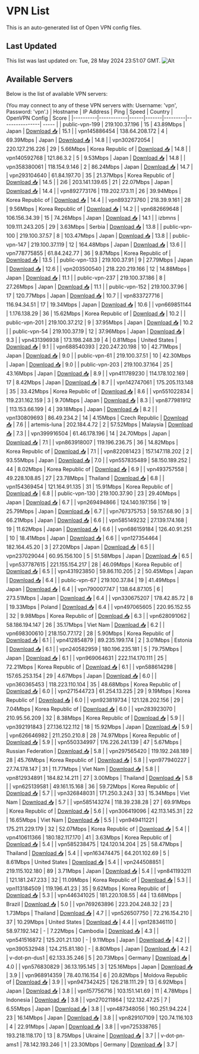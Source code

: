 # VPN List

This is an auto-generated list of Open VPN config files.

## Last Updated

This list was last updated on: Tue, 28 May 2024 23:51:07 GMT.
![Alt](https://repobeats.axiom.co/api/embed/186b98318ef1479477931607c1ad7d823f12451f.svg "Repobeats analytics image")

## Available Servers

Below is the list of available VPN servers:

(You may connect to any of these VPN servers with: Username: 'vpn', Password: 'vpn'.)
| Hostname | IP Address | Ping | Speed | Country | OpenVPN Config | Score |
|----------|------------|------|-------|---------|----------------| ----- |
| public-vpn-199 | 219.100.37.196 | 15 | 43.89Mbps | Japan | [Download 📥](./configs/server_0_JP.ovpn) | 15.1 |
| vpn145886454 | 138.64.208.172 | 4 | 69.39Mbps | Japan | [Download 📥](./configs/server_1_JP.ovpn) | 14.8 |
| vpn302672054 | 220.127.216.226 | 29 | 5.66Mbps | Korea Republic of | [Download 📥](./configs/server_2_KR.ovpn) | 14.8 |
| vpn140592768 | 121.86.3.2 | 5 | 9.53Mbps | Japan | [Download 📥](./configs/server_3_JP.ovpn) | 14.8 |
| vpn358380061 | 118.154.9.146 | 2 | 86.24Mbps | Japan | [Download 📥](./configs/server_4_JP.ovpn) | 14.7 |
| vpn293104640 | 61.84.197.70 | 35 | 21.37Mbps | Korea Republic of | [Download 📥](./configs/server_5_KR.ovpn) | 14.5 |
| 2i6 | 203.141.139.65 | 21 | 22.07Mbps | Japan | [Download 📥](./configs/server_6_JP.ovpn) | 14.4 |
| vpn892773176 | 119.202.173.11 | 26 | 39.94Mbps | Korea Republic of | [Download 📥](./configs/server_7_KR.ovpn) | 14.4 |
| vpn893273760 | 218.39.9.161 | 28 | 9.56Mbps | Korea Republic of | [Download 📥](./configs/server_8_KR.ovpn) | 14.2 |
| vpn682669648 | 106.156.34.39 | 15 | 74.26Mbps | Japan | [Download 📥](./configs/server_9_JP.ovpn) | 14.1 |
| izbmns | 109.111.243.205 | 29 | 3.63Mbps | Serbia | [Download 📥](./configs/server_10_RS.ovpn) | 13.8 |
| public-vpn-100 | 219.100.37.57 | 8 | 103.47Mbps | Japan | [Download 📥](./configs/server_11_JP.ovpn) | 13.8 |
| public-vpn-147 | 219.100.37.119 | 12 | 164.48Mbps | Japan | [Download 📥](./configs/server_12_JP.ovpn) | 13.6 |
| vpn778775855 | 61.84.242.77 | 36 | 9.87Mbps | Korea Republic of | [Download 📥](./configs/server_13_KR.ovpn) | 13.5 |
| public-vpn-133 | 219.100.37.91 | 9 | 27.79Mbps | Japan | [Download 📥](./configs/server_14_JP.ovpn) | 12.6 |
| vpn203500540 | 218.220.219.166 | 12 | 14.88Mbps | Japan | [Download 📥](./configs/server_15_JP.ovpn) | 11.1 |
| public-vpn-237 | 219.100.37.186 | 8 | 27.26Mbps | Japan | [Download 📥](./configs/server_16_JP.ovpn) | 11.1 |
| public-vpn-152 | 219.100.37.96 | 17 | 120.77Mbps | Japan | [Download 📥](./configs/server_17_JP.ovpn) | 10.7 |
| vpn833727716 | 116.94.34.51 | 17 | 19.34Mbps | Japan | [Download 📥](./configs/server_18_JP.ovpn) | 10.6 |
| vpn669851144 | 1.176.138.29 | 36 | 15.62Mbps | Korea Republic of | [Download 📥](./configs/server_19_KR.ovpn) | 10.2 |
| public-vpn-201 | 219.100.37.212 | 9 | 37.95Mbps | Japan | [Download 📥](./configs/server_20_JP.ovpn) | 10.2 |
| public-vpn-54 | 219.100.37.19 | 12 | 37.96Mbps | Japan | [Download 📥](./configs/server_21_JP.ovpn) | 9.3 |
| vpn431396938 | 173.198.248.39 | 4 | 0.81Mbps | United States | [Download 📥](./configs/server_22_US.ovpn) | 9.1 |
| vpn688540393 | 220.247.20.198 | 10 | 42.71Mbps | Japan | [Download 📥](./configs/server_23_JP.ovpn) | 9.0 |
| public-vpn-61 | 219.100.37.51 | 10 | 42.30Mbps | Japan | [Download 📥](./configs/server_24_JP.ovpn) | 9.0 |
| public-vpn-203 | 219.100.37.164 | 25 | 43.16Mbps | Japan | [Download 📥](./configs/server_25_JP.ovpn) | 8.9 |
| vpn411789230 | 114.178.102.169 | 17 | 8.42Mbps | Japan | [Download 📥](./configs/server_26_JP.ovpn) | 8.7 |
| vpn142747061 | 175.205.113.148 | 35 | 33.42Mbps | Korea Republic of | [Download 📥](./configs/server_27_KR.ovpn) | 8.6 |
| vpn551022834 | 119.231.162.159 | 3 | 9.70Mbps | Japan | [Download 📥](./configs/server_28_JP.ovpn) | 8.3 |
| vpn877981912 | 113.153.66.199 | 4 | 39.18Mbps | Japan | [Download 📥](./configs/server_29_JP.ovpn) | 8.2 |
| vpn130809693 | 86.49.234.2 | 14 | 4.15Mbps | Czech Republic | [Download 📥](./configs/server_30_CZ.ovpn) | 7.6 |
| artemis-luna | 202.184.4.72 | 2 | 57.52Mbps | Malaysia | [Download 📥](./configs/server_31_MY.ovpn) | 7.3 |
| vpn399916504 | 61.46.178.196 | 14 | 24.70Mbps | Japan | [Download 📥](./configs/server_32_JP.ovpn) | 7.1 |
| vpn863918007 | 119.196.236.75 | 36 | 14.82Mbps | Korea Republic of | [Download 📥](./configs/server_33_KR.ovpn) | 7.1 |
| vpn822081423 | 157.147.118.202 | 2 | 93.55Mbps | Japan | [Download 📥](./configs/server_34_JP.ovpn) | 7.0 |
| vpn557835489 | 58.150.189.252 | 44 | 8.02Mbps | Korea Republic of | [Download 📥](./configs/server_35_KR.ovpn) | 6.9 |
| vpn493757558 | 49.228.108.85 | 27 | 23.78Mbps | Thailand | [Download 📥](./configs/server_36_TH.ovpn) | 6.8 |
| vpn154369454 | 121.164.91.135 | 31 | 15.91Mbps | Korea Republic of | [Download 📥](./configs/server_37_KR.ovpn) | 6.8 |
| public-vpn-130 | 219.100.37.90 | 23 | 29.40Mbps | Japan | [Download 📥](./configs/server_38_JP.ovpn) | 6.7 |
| vpn269494866 | 124.140.197.156 | 19 | 25.79Mbps | Japan | [Download 📥](./configs/server_39_JP.ovpn) | 6.7 |
| vpn767375753 | 59.157.68.90 | 3 | 66.21Mbps | Japan | [Download 📥](./configs/server_40_JP.ovpn) | 6.6 |
| vpn585149232 | 27.139.174.168 | 19 | 11.62Mbps | Japan | [Download 📥](./configs/server_41_JP.ovpn) | 6.6 |
| vpn686159184 | 126.40.91.251 | 10 | 18.41Mbps | Japan | [Download 📥](./configs/server_42_JP.ovpn) | 6.6 |
| vpn127354464 | 182.164.45.20 | 3 | 27.20Mbps | Japan | [Download 📥](./configs/server_43_JP.ovpn) | 6.5 |
| vpn237029044 | 60.95.156.100 | 5 | 51.58Mbps | Japan | [Download 📥](./configs/server_44_JP.ovpn) | 6.5 |
| vpn537787615 | 221.155.154.217 | 28 | 46.09Mbps | Korea Republic of | [Download 📥](./configs/server_45_KR.ovpn) | 6.5 |
| vpn431923850 | 59.86.110.205 | 2 | 50.45Mbps | Japan | [Download 📥](./configs/server_46_JP.ovpn) | 6.4 |
| public-vpn-67 | 219.100.37.84 | 19 | 41.49Mbps | Japan | [Download 📥](./configs/server_47_JP.ovpn) | 6.4 |
| vpn790007747 | 138.64.87.105 | 6 | 273.51Mbps | Japan | [Download 📥](./configs/server_48_JP.ovpn) | 6.4 |
| vpn330675207 | 178.42.85.72 | 8 | 19.33Mbps | Poland | [Download 📥](./configs/server_49_PL.ovpn) | 6.4 |
| vpn497065605 | 220.95.152.55 | 32 | 9.98Mbps | Korea Republic of | [Download 📥](./configs/server_50_KR.ovpn) | 6.3 |
| vpn628091062 | 58.186.194.147 | 26 | 35.17Mbps | Viet Nam | [Download 📥](./configs/server_51_VN.ovpn) | 6.2 |
| vpn698300610 | 218.150.77.172 | 28 | 5.90Mbps | Korea Republic of | [Download 📥](./configs/server_52_KR.ovpn) | 6.1 |
| vpn412854879 | 89.235.199.174 | 2 | 3.01Mbps | Estonia | [Download 📥](./configs/server_53_EE.ovpn) | 6.1 |
| vpn240582959 | 180.196.235.181 | 5 | 79.75Mbps | Japan | [Download 📥](./configs/server_54_JP.ovpn) | 6.1 |
| vpn969064631 | 222.114.170.111 | 25 | 72.21Mbps | Korea Republic of | [Download 📥](./configs/server_55_KR.ovpn) | 6.1 |
| vpn588614298 | 157.65.253.154 | 29 | 4.67Mbps | Japan | [Download 📥](./configs/server_56_JP.ovpn) | 6.0 |
| vpn360365453 | 118.223.110.104 | 35 | 48.68Mbps | Korea Republic of | [Download 📥](./configs/server_57_KR.ovpn) | 6.0 |
| vpn271544723 | 61.254.13.225 | 29 | 9.19Mbps | Korea Republic of | [Download 📥](./configs/server_58_KR.ovpn) | 6.0 |
| vpn923819734 | 121.128.202.156 | 29 | 7.04Mbps | Korea Republic of | [Download 📥](./configs/server_59_KR.ovpn) | 6.0 |
| vpn283923070 | 210.95.56.209 | 32 | 8.38Mbps | Korea Republic of | [Download 📥](./configs/server_60_KR.ovpn) | 5.9 |
| vpn392191843 | 27.136.122.112 | 18 | 15.92Mbps | Japan | [Download 📥](./configs/server_61_JP.ovpn) | 5.9 |
| vpn626646982 | 211.250.210.8 | 28 | 74.97Mbps | Korea Republic of | [Download 📥](./configs/server_62_KR.ovpn) | 5.9 |
| vpn550334997 | 176.226.241.139 | 47 | 5.67Mbps | Russian Federation | [Download 📥](./configs/server_63_RU.ovpn) | 5.8 |
| vpn297565420 | 119.192.248.189 | 28 | 45.76Mbps | Korea Republic of | [Download 📥](./configs/server_64_KR.ovpn) | 5.8 |
| vpn977940227 | 27.74.178.147 | 31 | 11.77Mbps | Viet Nam | [Download 📥](./configs/server_65_VN.ovpn) | 5.8 |
| vpn812934891 | 184.82.14.211 | 27 | 3.00Mbps | Thailand | [Download 📥](./configs/server_66_TH.ovpn) | 5.8 |
| vpn625139581 | 49.161.15.168 | 36 | 59.72Mbps | Korea Republic of | [Download 📥](./configs/server_67_KR.ovpn) | 5.7 |
| vpn326848031 | 171.250.3.243 | 33 | 15.34Mbps | Viet Nam | [Download 📥](./configs/server_68_VN.ovpn) | 5.7 |
| vpn585143274 | 118.39.238.28 | 27 | 69.91Mbps | Korea Republic of | [Download 📥](./configs/server_69_KR.ovpn) | 5.6 |
| vpn306419096 | 42.113.145.31 | 22 | 16.65Mbps | Viet Nam | [Download 📥](./configs/server_70_VN.ovpn) | 5.5 |
| vpn949411221 | 175.211.229.179 | 32 | 52.07Mbps | Korea Republic of | [Download 📥](./configs/server_71_KR.ovpn) | 5.4 |
| vpn410611366 | 180.182.117.170 | 41 | 3.63Mbps | Korea Republic of | [Download 📥](./configs/server_72_KR.ovpn) | 5.4 |
| vpn585238475 | 124.120.14.204 | 25 | 58.47Mbps | Thailand | [Download 📥](./configs/server_73_TH.ovpn) | 5.4 |
| vpn163474475 | 64.201.102.69 | 5 | 8.61Mbps | United States | [Download 📥](./configs/server_74_US.ovpn) | 5.4 |
| vpn244508851 | 219.115.102.180 | 89 | 3.71Mbps | Japan | [Download 📥](./configs/server_75_JP.ovpn) | 5.4 |
| vpn841193211 | 121.181.247.233 | 32 | 11.09Mbps | Korea Republic of | [Download 📥](./configs/server_76_KR.ovpn) | 5.3 |
| vpn113184509 | 119.196.41.23 | 35 | 9.62Mbps | Korea Republic of | [Download 📥](./configs/server_77_KR.ovpn) | 5.3 |
| vpn446341025 | 181.220.108.55 | 44 | 13.68Mbps | Brazil | [Download 📥](./configs/server_78_BR.ovpn) | 5.0 |
| vpn769263896 | 223.204.248.32 | 23 | 1.73Mbps | Thailand | [Download 📥](./configs/server_79_TH.ovpn) | 4.7 |
| vpn526507750 | 72.216.154.210 | 37 | 10.29Mbps | United States | [Download 📥](./configs/server_80_US.ovpn) | 4.4 |
| vpn128346110 | 58.97.192.142 | - | 7.22Mbps | Cambodia | [Download 📥](./configs/server_81_KH.ovpn) | 4.3 |
| vpn541516872 | 125.201.21.130 | - | 9.11Mbps | Japan | [Download 📥](./configs/server_82_JP.ovpn) | 4.2 |
| vpn390532948 | 124.215.81.180 | - | 8.80Mbps | Japan | [Download 📥](./configs/server_83_JP.ovpn) | 4.2 |
| v-dot-pn-dus1 | 62.133.35.246 | 5 | 20.73Mbps | Germany | [Download 📥](./configs/server_84_DE.ovpn) | 4.0 |
| vpn576830829 | 36.13.195.145 | 3 | 125.16Mbps | Japan | [Download 📥](./configs/server_85_JP.ovpn) | 3.9 |
| vpn968914359 | 78.40.116.154 | 6 | 20.82Mbps | Moldova Republic of | [Download 📥](./configs/server_86_MD.ovpn) | 3.9 |
| vpn947342425 | 126.218.111.29 | 13 | 6.92Mbps | Japan | [Download 📥](./configs/server_87_JP.ovpn) | 3.8 |
| vpn157756716 | 103.151.141.69 | 11 | 4.78Mbps | Indonesia | [Download 📥](./configs/server_88_ID.ovpn) | 3.8 |
| vpn270211864 | 122.132.47.25 | 7 | 6.55Mbps | Japan | [Download 📥](./configs/server_89_JP.ovpn) | 3.8 |
| vpn487348056 | 160.251.94.224 | 23 | 16.14Mbps | Japan | [Download 📥](./configs/server_90_JP.ovpn) | 3.8 |
| vpn829107109 | 120.74.116.103 | 4 | 22.91Mbps | Japan | [Download 📥](./configs/server_91_JP.ovpn) | 3.8 |
| vpn725338765 | 193.218.118.170 | 13 | 8.75Mbps | Ukraine | [Download 📥](./configs/server_92_UA.ovpn) | 3.7 |
| v-dot-pn-ams1 | 78.142.193.246 | 1 | 23.30Mbps | Germany | [Download 📥](./configs/server_93_DE.ovpn) | 3.7 |
